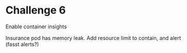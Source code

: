 # Challenge 6

Enable container insights

Insurance pod has memory leak. Add resource limit to contain, and alert (fasst alerts?)